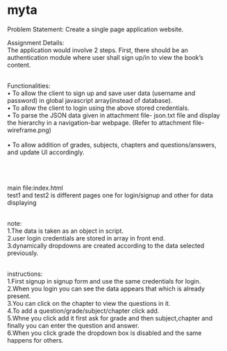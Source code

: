 # myta
Problem Statement:   Create a single page application website.<br/>
 
Assignment Details:<br/>
The application would involve 2 steps. First, there should be an authentication module where user shall sign up/in to view the book’s content.<br/><br/>
 
Functionalities:<br/>
• To allow the client to sign up and save user data (username and password) in global javascript array(instead of database).<br/>
• To allow the client to login using the above stored credentials.<br/>
• To parse the JSON data given in attachment file- json.txt file and display the hierarchy in a navigation-bar webpage. (Refer to attachment file- wireframe.png)<br/><br/>
• To allow addition of grades, subjects, chapters and questions/answers, and update UI accordingly.<br/><br/><br/><br/>



main file:index.html<br/>
test1 and test2 is different pages one for login/signup and other for data displaying<br/><br/>

 
note:<br/>
1.The data is taken as an object in script.<br/>
2.user login credentials are stored in array in front end.<br/>
3.dynamically dropdowns are created according to the data selected previously.<br/><br/>

instructions:<br/>
1.First signup in signup form and use the same credentials for login.<br/>
2.When you login you can see the data appears that which is already present.<br/>
3.You can click on the chapter to view the questions in it.<br/>
4.To add a question/grade/subject/chapter click add.<br/>
5.Whne you click add it first ask for grade and then subject,chapter and finally you can enter the question and answer.<br/>
6.When you click grade the dropdown box is disabled and the same happens for others.<br/>



